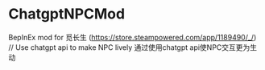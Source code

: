 # ChatgptNPCMod 
BepInEx mod for 觅长生 (https://store.steampowered.com/app/1189490/_/) //
Use chatgpt api to make NPC lively
通过使用chatgpt api使NPC交互更为生动
